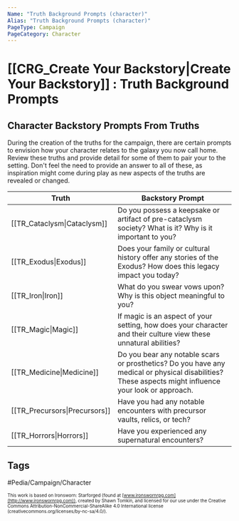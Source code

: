 ```yaml
---
Name: "Truth Background Prompts (character)"
Alias: "Truth Background Prompts (character)"
PageType: Campaign
PageCategory: Character
---
```

# [[CRG_Create Your Backstory|Create Your Backstory]] : Truth Background Prompts

## Character Backstory Prompts From Truths
During the creation of the truths for the campaign, there are certain prompts to envision how your character relates to the galaxy you now call home.  Review these truths and provide detail for some of them to pair your to the setting.  Don't feel the need to provide an answer to all of these, as inspiration might come during play as new aspects of the truths are revealed or changed.

| Truth | Backstory Prompt |
| --- | --- |
| [[TR_Cataclysm\|Cataclysm]] | Do you possess a keepsake or artifact of pre-cataclysm society? What is it? Why is it important to you? |
| [[TR_Exodus\|Exodus]] | Does your family or cultural history offer any stories of the Exodus? How does this legacy impact you today? |
| [[TR_Iron\|Iron]] | What do you swear vows upon? Why is this object meaningful to you? |
| [[TR_Magic\|Magic]] | If magic is an aspect of your setting, how does your character and their culture view these unnatural abilities? |
| [[TR_Medicine\|Medicine]] | Do you bear any notable scars or prosthetics? Do you have any medical or physical disabilities? These aspects might influence your look or approach. |
| [[TR_Precursors\|Precursors]] | Have you had any notable encounters with precursor vaults, relics, or tech? |
| [[TR_Horrors\|Horrors]] | Have you experienced any supernatural encounters? |

## Tags
#Pedia/Campaign/Character 

<font size=-2>This work is based on Ironsworn: Starforged (found at [www.ironswornrpg.com](http://www.ironswornrpg.com)), created by Shawn Tomkin, and licensed for our use under the Creative Commons Attribution-NonCommercial-ShareAlike 4.0 International license  (creativecommons.org/licenses/by-nc-sa/4.0/).</font>